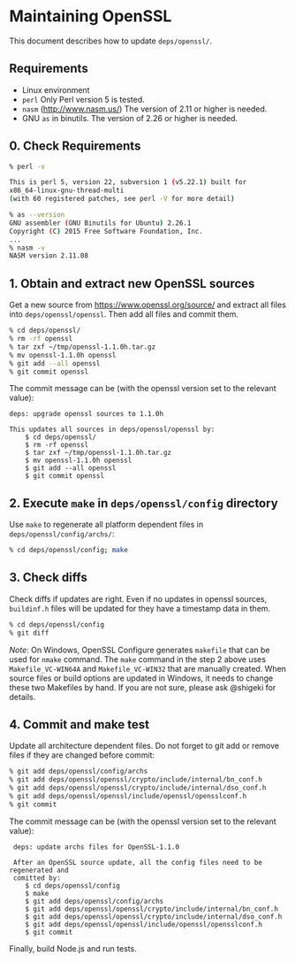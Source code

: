 # Maintaining OpenSSL

This document describes how to update `deps/openssl/`.

## Requirements
* Linux environment
* `perl` Only Perl version 5 is tested.
* `nasm` (http://www.nasm.us/)  The version of 2.11 or higher is needed.
* GNU `as` in binutils. The version of 2.26 or higher is needed.

## 0. Check Requirements

```sh
% perl -v

This is perl 5, version 22, subversion 1 (v5.22.1) built for
x86_64-linux-gnu-thread-multi
(with 60 registered patches, see perl -V for more detail)

% as --version
GNU assembler (GNU Binutils for Ubuntu) 2.26.1
Copyright (C) 2015 Free Software Foundation, Inc.
...
% nasm -v
NASM version 2.11.08
```

## 1. Obtain and extract new OpenSSL sources

Get a new source from  https://www.openssl.org/source/ and extract
all files into `deps/openssl/openssl`. Then add all files and commit
them.
```sh
% cd deps/openssl/
% rm -rf openssl
% tar zxf ~/tmp/openssl-1.1.0h.tar.gz
% mv openssl-1.1.0h openssl
% git add --all openssl
% git commit openssl
````

The commit message can be (with the openssl version set to the relevant value):
```text
deps: upgrade openssl sources to 1.1.0h

This updates all sources in deps/openssl/openssl by:
    $ cd deps/openssl/
    $ rm -rf openssl
    $ tar zxf ~/tmp/openssl-1.1.0h.tar.gz
    $ mv openssl-1.1.0h openssl
    $ git add --all openssl
    $ git commit openssl
```

## 2. Execute `make` in `deps/openssl/config` directory

Use `make` to regenerate all platform dependent files in
`deps/openssl/config/archs/`:
```sh
% cd deps/openssl/config; make
```

## 3. Check diffs

Check diffs if updates are right. Even if no updates in openssl
sources, `buildinf.h` files will be updated for they have a timestamp
data in them.
```sh
% cd deps/openssl/config
% git diff
```

*Note*: On Windows, OpenSSL Configure generates `makefile` that can be
used for `nmake` command. The `make` command in the step 2 above uses
 `Makefile_VC-WIN64A` and `Makefile_VC-WIN32` that are manually
created. When source files or build options are updated in Windows,
it needs to change these two Makefiles by hand. If you are not sure,
please ask @shigeki for details.

## 4. Commit and make test

Update all architecture dependent files. Do not forget to git add or remove
files if they are changed before commit:
```sh
% git add deps/openssl/config/archs
% git add deps/openssl/openssl/crypto/include/internal/bn_conf.h
% git add deps/openssl/openssl/crypto/include/internal/dso_conf.h
% git add deps/openssl/openssl/include/openssl/opensslconf.h
% git commit
```

The commit message can be (with the openssl version set to the relevant value):
```text
 deps: update archs files for OpenSSL-1.1.0

 After an OpenSSL source update, all the config files need to be regenerated and
 comitted by:
    $ cd deps/openssl/config
    $ make
    $ git add deps/openssl/config/archs
    $ git add deps/openssl/openssl/crypto/include/internal/bn_conf.h
    $ git add deps/openssl/openssl/crypto/include/internal/dso_conf.h
    $ git add deps/openssl/openssl/include/openssl/opensslconf.h
    $ git commit
```

Finally, build Node.js and run tests.
